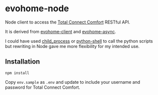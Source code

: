 # evohome-node

Node client to access the [Total Connect Comfort](https://international.mytotalconnectcomfort.com/Account/Login) RESTful API.

It is derived from [evohome-client](https://github.com/watchforstock/evohome-client) and [evohome-async](https://github.com/zxdavb/evohome-async).

I could have used [child_process](https://github.com/nodejs/node/blob/master/doc/api/child_process.md) or [python-shell](https://github.com/extrabacon/python-shell) to call the python scripts but rewriting in Node gave me more flexibility for my intended use.

## Installation

`npm install`

Copy `env.sample` as `.env` and update to include your username and password for Total Connect Comfort.
